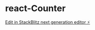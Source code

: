# react-Counter

[Edit in StackBlitz next generation editor ⚡️](https://stackblitz.com/~/github.com/ganeshreddy2/react-Counter)